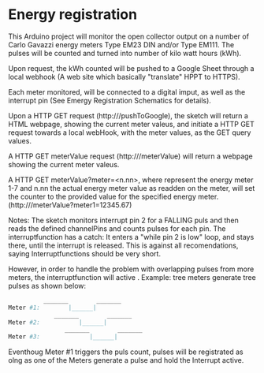 # Energy registration

This Arduino project will monitor the open collector output on a number of Carlo Gavazzi energy meters Type EM23 DIN and/or Type EM111.
The pulses will be counted and turned into number of kilo watt hours (kWh).

Upon request, the
 kWh counted will be pushed to a Google Sheet through a local webhook (A web site which basically "translate" HPPT to HTTPS).

Each meter monitored, will be connected to a digital imput, as well as the interrupt pin (See Emergy Registration Schematics for details).

Upon a HTTP GET request (http://<Arduino IP address>/pushToGoogle), the sketch will return a HTML webpage, showing the current meter valeus, 
and initiate a HTTP GET request towards a local webHook, with the meter values, as the GET query values.

A HTTP GET meterValue request (http://<Arduino IP address>/meterValue) will return a webpage showing the current meter valeus.
 
A HTTP GET meterValue?meter<n>=<n.nn>, where <n> represent the energy meter 1-7 and n.nn the actual energy meter value as readden on the meter,
will set the counter to the provided value for the specified energy meter.  (http://<Arduino IP address>/meterValue?meter1=12345.67)
 




Notes:
The sketch monitors interrupt pin 2 for a FALLING puls and then reads the defined channelPins and counts pulses for each pin.
The interruptfunction has a catch: It enters a "while pin 2 is low" loop, and stays there, until the interrupt is released.
This is against all recomendations, saying Interruptfunctions should be very short. 

However, in order to handle the problem with overlapping pulses from more meters, the interruptfunction will active .
Example: tree meters generate tree pulses as shown below:
```bash
          _______        _______
Meter #1:        |______|
             _______        _______
Meter #2:           |______|
                _______        _______
Meter #3:              |______|

```
Eventhoug Meter #1 triggers the puls count, pulses will be registrated as olng as one of the Meters generate a pulse and hold the Interrupt active.


